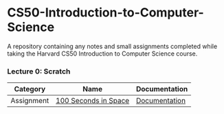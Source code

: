# CS50-Introduction-to-Computer-Science
A repository containing any notes and small assignments completed while taking the Harvard CS50 Introduction to Computer Science course.

### Lecture 0: Scratch
| Category | Name | Documentation |
| ------------- | ------------- | ------------- |
| Assignment | [100 Seconds in Space](https://scratch.mit.edu/projects/400619243/) | [Documentation](https://github.com/gianmillare/CS50-Introduction-to-Computer-Science/blob/master/lecture_0/100%20Seconds%20in%20Space.sb3) |
